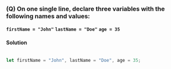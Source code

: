 ### (Q) On one single line, declare three variables with the following names and values:

**`firstName = "John"`**
**`lastName = "Doe"`**
**`age = 35`**

#### Solution

```javascript

let firstName = "John", lastName = "Doe", age = 35;

```